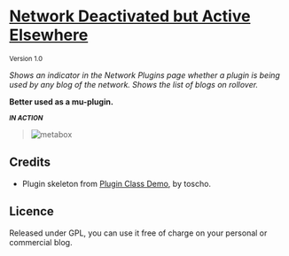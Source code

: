 # [Network Deactivated but Active Elsewhere](https://github.com/brasofilo/Network-Deactivated-but-Active-Elsewhere)
<sub>Version 1.0</sub>

*Shows an indicator in the Network Plugins page 
whether a plugin is being used by any blog of the network. 
Shows the list of blogs on rollover.*

**Better used as a mu-plugin.**


<sup>***IN ACTION***</sup>  
>![metabox](https://raw.github.com/brasofilo/Network-Deactivated-but-Active-Elsewhere/master/screenshot.png)


## Credits
 - Plugin skeleton from [Plugin Class Demo](https://gist.github.com/3804204), by toscho. 

## Licence
Released under GPL, you can use it free of charge on your personal or commercial blog.